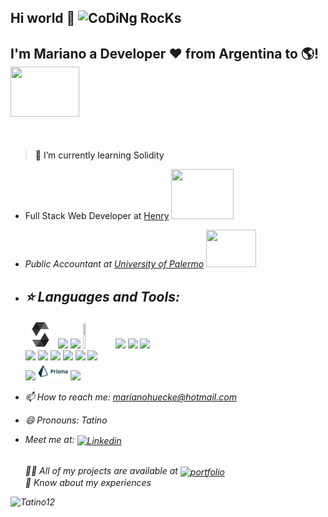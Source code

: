 



## Hi world 👋 <img src="https://github.com/tatino12/tatino12/images/dev-working_rounded.gif?raw=true" href="https://github.com/tatino12" alt="CoDiNg RocKs"  width="550"/><br>
<h2> I'm Mariano a Developer ❤️ from Argentina to 🌎! <img src="https://media1.giphy.com/media/dUpzvFEQjZqD7vNS2m/giphy.gif?cid=ecf05e47mfgbch172e3hb2x9dpvne7a35d90l43z31yn3bna&rid=giphy.gif&ct=g" height="80" width="110"> </h2>
 </br>
 
 > <a> 🌱 I’m currently learning Solidity </a>


- <p>Full Stack Web Developer at <a href="https://www.soyhenry.com">Henry</a> <img src="https://media1.giphy.com/media/jmYJF3hGctoOI/200.webp?cid=ecf05e47thm9807om47g6qwqs5ymjcextavm5z761hicoizh&rid=200.webp&ct=g" height="80" width="100"/>

- <p><em>Public Accountant at <a href="https://www.palermo.edu">University of Palermo</a> <img src="https://media3.giphy.com/media/rKuIcYO506tzjKIvy9/giphy.webp?cid=ecf05e4700qlbbosbez6cjl7u43si7dr0ixwizhquuwc4t66&rid=giphy.webp&ct=s" height="60" width="80" />

   

   
- ## :star: Languages and Tools:
   <code><img width="10%" height="45" src="https://raw.githubusercontent.com/vscode-icons/vscode-icons/master/icons/file_type_light_solidity.svg"></code>
   <code><img width="10%" src="https://www.vectorlogo.zone/logos/javascript/javascript-ar21.svg"></code>
   <code><img width="10%" src="https://www.vectorlogo.zone/logos/reactjs/reactjs-ar21.svg"></code>
   <code><img height="40" width="10%" src="https://raw.githubusercontent.com/get-icon/geticon/master/icons/redux.svg"></code>
   <code><img width="10%" src="https://www.vectorlogo.zone/logos/w3_html5/w3_html5-ar21.svg"></code>
   <code><img width="10%" src="https://www.vectorlogo.zone/logos/w3_css/w3_css-ar21.svg"></code>
   <code><img width="10%" src="https://www.vectorlogo.zone/logos/github/github-ar21.svg"></code> 
       <br />
   <code><img width="10%" src="https://www.vectorlogo.zone/logos/nodejs/nodejs-ar21.svg"></code>
   <code><img width="10%" src="https://www.vectorlogo.zone/logos/expressjs/expressjs-ar21.svg"></code>
   <code><img width="10%" src="https://www.vectorlogo.zone/logos/postgresql/postgresql-ar21.svg"></code>
   <code><img width="10%" src="https://www.vectorlogo.zone/logos/sequelizejs/sequelizejs-ar21.svg"></code>
   <code><img width="10%" src="https://www.vectorlogo.zone/logos/git-scm/git-scm-ar21.svg"></code>
   <code><img width="10%" src="https://www.vectorlogo.zone/logos/visualstudio_code/visualstudio_code-ar21.svg"></code>
      <br />
   <code><img width="10%" src="https://www.vectorlogo.zone/logos/typescriptlang/typescriptlang-ar21.svg"></code>
   <code><img width="10%" src="https://raw.githubusercontent.com/cncf/landscape/master/hosted_logos/prisma.svg"></code>
   <code><img width="10%" src="https://www.vectorlogo.zone/logos/mongodb/mongodb-ar21.svg"></code>
      <br />
   
- 📫 How to reach me: marianohuecke@hotmail.com 
- 😄 Pronouns: Tatino 

-  Meet me at: <a href="https://www.linkedin.com/in/marianohuecke/"><img align="center"  alt="Linkedin" width="34px" src="https://cdn.jsdelivr.net/npm/simple-icons@v3/icons/linkedin.svg" />
     </a>  
   
   
   <br />
   👨‍💻 All of my projects are available at   <a href="https://hueckeportfolio.vercel.app">
   <img align="center"  alt="portfolio" width="34px" height="34px" src="https://flyclipart.com/thumb2/portfolio-icons-download-free-png-and-vector-icons-unlimited-186409.png" />
   </a>  <br />
   📄 Know about my experiences
  
  <p><img align="left" src="https://github-readme-stats.vercel.app/api/top-langs?username=Tatino12&show_icons=true&locale=en&layout=compact" alt="Tatino12" /></p>
   
